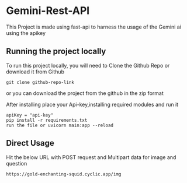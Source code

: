 
# Gemini-Rest-API

This Project is made using fast-api to harness the usage of the Gemini ai using the apikey
## Running the project locally

To run this project locally, you will need to Clone the Github Repo or download it from Github

    git clone github-repo-link


or you can download the project from the github in the zip format

After installing place your Api-key,installing required modules and run it 

    apiKey = "api-key"
    pip install -r requirements.txt
    run the file or uvicorn main:app --reload
## Direct Usage

Hit the below URL with POST request and Multipart data for image and question

    https://gold-enchanting-squid.cyclic.app/img





